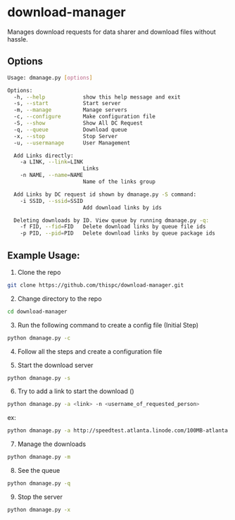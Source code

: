 # download-manager
Manages download requests for data sharer and download files without hassle.  
## Options
```sh
Usage: dmanage.py [options]

Options:
  -h, --help            show this help message and exit
  -s, --start           Start server
  -m, --manage          Manage servers
  -c, --configure       Make configuration file
  -S, --show            Show All DC Request
  -q, --queue           Download queue
  -x, --stop            Stop Server
  -u, --usermanage      User Management

  Add Links directly:
    -a LINK, --link=LINK
                        Links
    -n NAME, --name=NAME
                        Name of the links group

  Add Links by DC request id shown by dmanage.py -S command:
    -i SSID, --ssid=SSID
                        Add download links by ids

  Deleting downloads by ID. View queue by running dmanage.py -q:
    -f FID, --fid=FID   Delete download links by queue file ids
    -p PID, --pid=PID   Delete download links by queue package ids
```

## Example Usage:

1) Clone the repo
```sh
git clone https://github.com/thispc/download-manager.git
```
2) Change directory to the repo
```sh
cd download-manager
```
3) Run the following command to create a config file (Initial Step)
```sh
python dmanage.py -c
```
4) Follow all the steps and create a configuration file

5) Start the download server
```sh
python dmanage.py -s
```
6) Try to add a link to start the download ()
```sh
python dmanage.py -a <link> -n <username_of_requested_person>
```
ex:
```sh
python dmanage.py -a http://speedtest.atlanta.linode.com/100MB-atlanta.bin -n user1
```
7) Manage the downloads
```sh
python dmanage.py -m
```
8) See the queue
```sh
python dmanage.py -q
```
9) Stop the server
```sh
python dmanage.py -x
```
